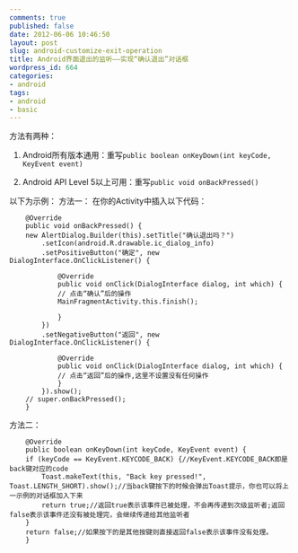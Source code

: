 ```yaml
---
comments: true
published: false
date: 2012-06-06 10:46:50
layout: post
slug: android-customize-exit-operation
title: Android界面退出的监听——实现“确认退出”对话框
wordpress_id: 664
categories:
- android
tags:
- android
- basic
---
```


方法有两种：



	
  1. Android所有版本通用：重写`public boolean onKeyDown(int keyCode, KeyEvent event)`

	
  2. Android API Level 5以上可用：重写`public void onBackPressed() `



以下为示例：
方法一：
在你的Activity中插入以下代码：

    
    
        @Override
        public void onBackPressed() {
    	new AlertDialog.Builder(this).setTitle("确认退出吗？")
    		.setIcon(android.R.drawable.ic_dialog_info)
    		.setPositiveButton("确定", new DialogInterface.OnClickListener() {
    
    		    @Override
    		    public void onClick(DialogInterface dialog, int which) {
    			// 点击“确认”后的操作
    			MainFragmentActivity.this.finish();
    
    		    }
    		})
    		.setNegativeButton("返回", new DialogInterface.OnClickListener() {
    
    		    @Override
    		    public void onClick(DialogInterface dialog, int which) {
    			// 点击“返回”后的操作,这里不设置没有任何操作
    		    }
    		}).show();
    	// super.onBackPressed();
        }
    



方法二：

    
    
        @Override
        public boolean onKeyDown(int keyCode, KeyEvent event) {
    	if (keyCode == KeyEvent.KEYCODE_BACK) {//KeyEvent.KEYCODE_BACK即是back键对应的code
    	    Toast.makeText(this, "Back key pressed!", Toast.LENGTH_SHORT).show();//当back键按下的时候会弹出Toast提示，你也可以将上一示例的对话框加入下来
    	    return true;//返回true表示该事件已被处理，不会再传递到次级监听者;返回false表示该事件还没有被处理完，会继续传递给其他监听者
    	}
    	return false;//如果按下的是其他按键则直接返回false表示该事件没有处理。
        }
    
